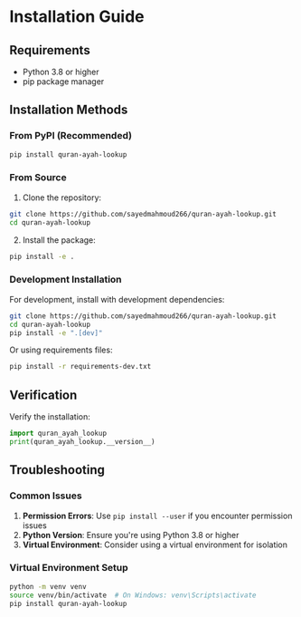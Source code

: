 # Installation Guide

## Requirements

- Python 3.8 or higher
- pip package manager

## Installation Methods

### From PyPI (Recommended)

```bash
pip install quran-ayah-lookup
```

### From Source

1. Clone the repository:
```bash
git clone https://github.com/sayedmahmoud266/quran-ayah-lookup.git
cd quran-ayah-lookup
```

2. Install the package:
```bash
pip install -e .
```

### Development Installation

For development, install with development dependencies:

```bash
git clone https://github.com/sayedmahmoud266/quran-ayah-lookup.git
cd quran-ayah-lookup
pip install -e ".[dev]"
```

Or using requirements files:
```bash
pip install -r requirements-dev.txt
```

## Verification

Verify the installation:

```python
import quran_ayah_lookup
print(quran_ayah_lookup.__version__)
```

## Troubleshooting

### Common Issues

1. **Permission Errors**: Use `pip install --user` if you encounter permission issues
2. **Python Version**: Ensure you're using Python 3.8 or higher
3. **Virtual Environment**: Consider using a virtual environment for isolation

### Virtual Environment Setup

```bash
python -m venv venv
source venv/bin/activate  # On Windows: venv\Scripts\activate
pip install quran-ayah-lookup
```